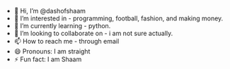 - 👋 Hi, I’m @dashofshaam
- 👀 I’m interested in - programming, football, fashion, and making money.
- 🌱 I’m currently learning - python.
- 💞️ I’m looking to collaborate on - i am not sure actually.
- 📫 How to reach me - through email
- 😄 Pronouns: I am straight
- ⚡ Fun fact: I am Shaam

<!---
dashofshaam/dashofshaam is a ✨ special ✨ repository because its `README.md` (this file) appears on your GitHub profile.
You can click the Preview link to take a look at your changes.
--->
